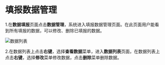 # 填报数据管理


1.在**数据填报**页面点击**数据管理**，系统进入填报数据管理页面。在此页面用户能看到所有填报的数据，可以修改、删除已填报的数据。

![数据列表](QQ图片20161208095217.png)

2.在数据列表上点击**右键**，选择**查看数据**菜单，进入**数据列表**页面，在数据列表上点击**右键**，选择**修改**菜单修改数据，点击**删除**菜单删除数据。
